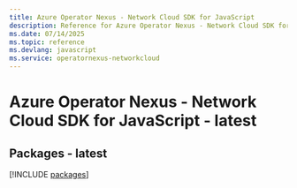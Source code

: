 ```yaml
---
title: Azure Operator Nexus - Network Cloud SDK for JavaScript
description: Reference for Azure Operator Nexus - Network Cloud SDK for JavaScript
ms.date: 07/14/2025
ms.topic: reference
ms.devlang: javascript
ms.service: operatornexus-networkcloud
---
```

# Azure Operator Nexus - Network Cloud SDK for JavaScript - latest
## Packages - latest
[!INCLUDE [packages](operator-nexus---network-cloud-index.md)]